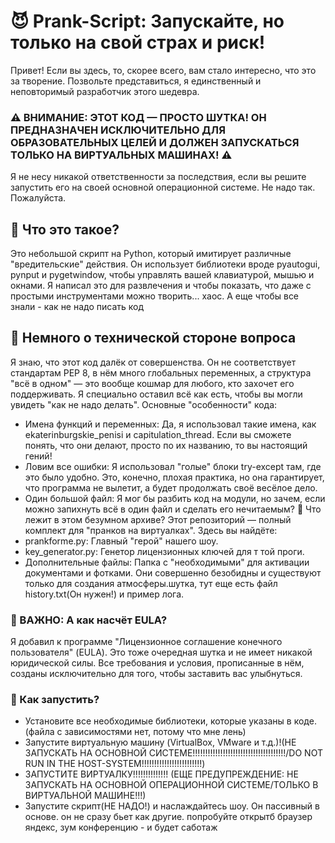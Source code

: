 # **😈 Prank-Script: Запускайте, но только на свой страх и риск!**
Привет! Если вы здесь, то, скорее всего, вам стало интересно, что это за творение. Позвольте представиться, я единственный и неповторимый разработчик этого шедевра.
### **⚠️ ВНИМАНИЕ: ЭТОТ КОД — ПРОСТО ШУТКА! ОН ПРЕДНАЗНАЧЕН ИСКЛЮЧИТЕЛЬНО ДЛЯ ОБРАЗОВАТЕЛЬНЫХ ЦЕЛЕЙ И ДОЛЖЕН ЗАПУСКАТЬСЯ ТОЛЬКО НА ВИРТУАЛЬНЫХ МАШИНАХ! ⚠️**
Я не несу никакой ответственности за последствия, если вы решите запустить его на своей основной операционной системе. Не надо так. Пожалуйста.
## 🤯 Что это такое?
Это небольшой скрипт на Python, который имитирует различные "вредительские" действия. Он использует библиотеки вроде pyautogui, pynput и pygetwindow, чтобы управлять вашей клавиатурой, мышью и окнами. Я написал это для развлечения и чтобы показать, что даже с простыми инструментами можно творить... хаос.
А еще чтобы все знали - как не надо писать код
## 🥴 Немного о технической стороне вопроса
Я знаю, что этот код далёк от совершенства. Он не соответствует стандартам PEP 8, в нём много глобальных переменных, а структура "всё в одном" — это вообще кошмар для любого, кто захочет его поддерживать. Я специально оставил всё как есть, чтобы вы могли увидеть "как не надо делать".
Основные "особенности" кода:
* Имена функций и переменных: Да, я использовал такие имена, как ekaterinburgskie_penisi и capitulation_thread. Если вы сможете понять, что они делают, просто по их названию, то вы настоящий гений!
* Ловим все ошибки: Я использовал "голые" блоки try-except там, где это было удобно. Это, конечно, плохая практика, но она гарантирует, что программа не вылетит, а будет продолжать своё весёлое дело.
* Один большой файл: Я мог бы разбить код на модули, но зачем, если можно запихнуть всё в один файл и сделать его нечитаемым?
🎁 Что лежит в этом безумном архиве?
Этот репозиторий — полный комплект для "пранков на виртуалках". Здесь вы найдёте:
* prankforme.py: Главный "герой" нашего шоу.
* key_generator.py: Генетор лицензионных ключей для т                       той проги.
* Дополнительные файлы: Папка с "необходимыми" для активации документами и фотками. Они совершенно безобидны и существуют только для создания атмосферы.шутка, тут еще есть файл history.txt(Он нужен!) и пример лога.
### 🤡 ВАЖНО: А как насчёт EULA?
Я добавил к программе "Лицензионное соглашение конечного пользователя" (EULA). Это тоже очередная шутка и не имеет никакой юридической силы. Все требования и условия, прописанные в нём, созданы исключительно для того, чтобы заставить вас улыбнуться.
### 🚀 Как запустить?
* Установите все необходимые библиотеки, которые указаны в коде.(файла с зависимостями нет, потому что мне лень)
* Запустите виртуальную машину (VirtualBox, VMware и т.д.)!(НЕ ЗАПУСКАТЬ НА ОСНОВНОЙ СИСТЕМЕ!!!!!!!!!!!!!!!!!!!!!!!!!!!!!!!!!!!!!/DO NOT RUN IN THE HOST-SYSTEM!!!!!!!!!!!!!!!!!!!!!!!!)
* ЗАПУСТИТЕ ВИРТУАЛКУ!!!!!!!!!!!!!! (ЕЩЕ ПРЕДУПРЕЖДЕНИЕ: НЕ ЗАПУСКАТЬ НА ОСНОВНОЙ ОПЕРАЦИОННОЙ СИСТЕМЕ/ТОЛЬКО В ВИРТУАЛЬНОЙ МАШИНЕ!!!)
* Запустите скрипт(НЕ НАДО!)  и наслаждайтесь шоу. Он пассивный в основе. он не сразу бьет как другие. попробуйте открытб браузер яндекс, зум конференцию - и будет саботаж
